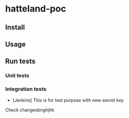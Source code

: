 # hatteland-poc

## Install

## Usage

## Run tests

### Unit tests

### Integration tests

- [Jenkins] This is for test purpose with new secret key

Check changesbnghjhk

